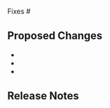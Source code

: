 <!-- Include the issue number below -->
Fixes #

## Proposed Changes

*
*
*

## Release Notes

<!-- kf follows the Keep A Changelog standard for release notes.

https://keepachangelog.com/en/1.0.0/

Changelog entries should be one per line and start with one of the following
words:

`Added` for new features.
`Changed` for changes in existing functionality.
`Deprecated` for soon-to-be removed features.
`Removed` for now removed features.
`Fixed` for any bug fixes.
`Security` in case of vulnerabilities.

If one of the changes is breaking include that as a second word e.g.

  Removed BREAKING support for manifests v1
-->

```release-note

```
